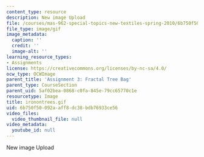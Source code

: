 ```yaml
---
content_type: resource
description: New image Upload
file: /courses/mas-962-special-topics-new-textiles-spring-2010/6b750f50092aaff8dc38bdb76933ce56_ironontrees.gif
file_type: image/gif
image_metadata:
  caption: ''
  credit: ''
  image-alt: ''
learning_resource_types:
- Assignments
license: https://creativecommons.org/licenses/by-nc-sa/4.0/
ocw_type: OCWImage
parent_title: 'Assignment 3: Fractal Tree Bag'
parent_type: CourseSection
parent_uid: 5af02bea-0868-c0fa-845e-79cc65770c1e
resourcetype: Image
title: ironontrees.gif
uid: 6b750f50-092a-aff8-dc38-bdb76933ce56
video_files:
  video_thumbnail_file: null
video_metadata:
  youtube_id: null
---
```

New image Upload